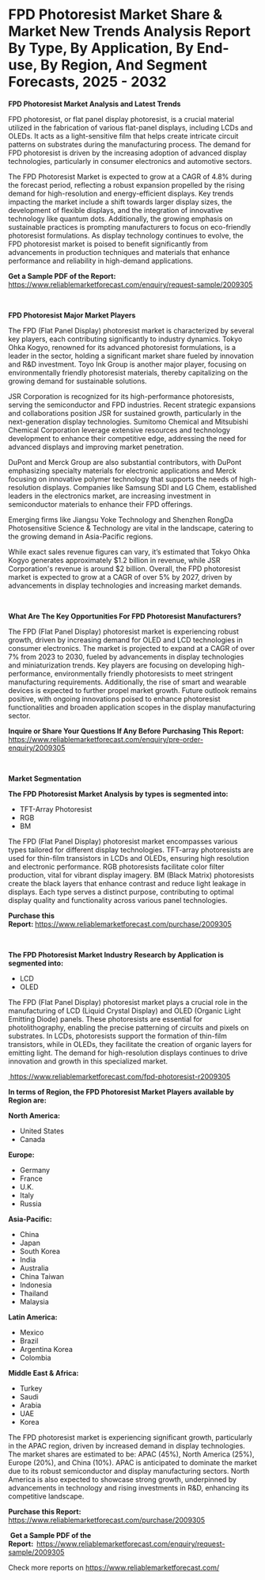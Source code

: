<p><h1>FPD Photoresist Market Share & Market New Trends Analysis Report By Type, By Application, By End-use, By Region, And Segment Forecasts, 2025 - 2032</h1></p><p><strong>FPD Photoresist Market Analysis and Latest Trends</strong></p>
<p><p>FPD photoresist, or flat panel display photoresist, is a crucial material utilized in the fabrication of various flat-panel displays, including LCDs and OLEDs. It acts as a light-sensitive film that helps create intricate circuit patterns on substrates during the manufacturing process. The demand for FPD photoresist is driven by the increasing adoption of advanced display technologies, particularly in consumer electronics and automotive sectors.</p><p>The FPD Photoresist Market is expected to grow at a CAGR of 4.8% during the forecast period, reflecting a robust expansion propelled by the rising demand for high-resolution and energy-efficient displays. Key trends impacting the market include a shift towards larger display sizes, the development of flexible displays, and the integration of innovative technology like quantum dots. Additionally, the growing emphasis on sustainable practices is prompting manufacturers to focus on eco-friendly photoresist formulations. As display technology continues to evolve, the FPD photoresist market is poised to benefit significantly from advancements in production techniques and materials that enhance performance and reliability in high-demand applications.</p></p>
<p><strong>Get a Sample PDF of the Report:&nbsp;</strong> <a href="https://www.reliablemarketforecast.com/enquiry/request-sample/2009305?utm_campaign=2299&utm_medium=2&utm_source=Github&utm_content=ia&utm_term=04042025&utm_id=fpd-photoresist">https://www.reliablemarketforecast.com/enquiry/request-sample/2009305</a></p>
<p>&nbsp;</p>
<p><strong>FPD Photoresist Major Market Players</strong></p>
<p><p>The FPD (Flat Panel Display) photoresist market is characterized by several key players, each contributing significantly to industry dynamics. Tokyo Ohka Kogyo, renowned for its advanced photoresist formulations, is a leader in the sector, holding a significant market share fueled by innovation and R&D investment. Toyo Ink Group is another major player, focusing on environmentally friendly photoresist materials, thereby capitalizing on the growing demand for sustainable solutions.</p><p>JSR Corporation is recognized for its high-performance photoresists, serving the semiconductor and FPD industries. Recent strategic expansions and collaborations position JSR for sustained growth, particularly in the next-generation display technologies. Sumitomo Chemical and Mitsubishi Chemical Corporation leverage extensive resources and technology development to enhance their competitive edge, addressing the need for advanced displays and improving market penetration.</p><p>DuPont and Merck Group are also substantial contributors, with DuPont emphasizing specialty materials for electronic applications and Merck focusing on innovative polymer technology that supports the needs of high-resolution displays. Companies like Samsung SDI and LG Chem, established leaders in the electronics market, are increasing investment in semiconductor materials to enhance their FPD offerings.</p><p>Emerging firms like Jiangsu Yoke Technology and Shenzhen RongDa Photosensitive Science & Technology are vital in the landscape, catering to the growing demand in Asia-Pacific regions. </p><p>While exact sales revenue figures can vary, it’s estimated that Tokyo Ohka Kogyo generates approximately $1.2 billion in revenue, while JSR Corporation's revenue is around $2 billion. Overall, the FPD photoresist market is expected to grow at a CAGR of over 5% by 2027, driven by advancements in display technologies and increasing market demands.</p></p>
<p>&nbsp;</p>
<p><strong>What Are The Key Opportunities For FPD Photoresist Manufacturers?</strong></p>
<p><p>The FPD (Flat Panel Display) photoresist market is experiencing robust growth, driven by increasing demand for OLED and LCD technologies in consumer electronics. The market is projected to expand at a CAGR of over 7% from 2023 to 2030, fueled by advancements in display technologies and miniaturization trends. Key players are focusing on developing high-performance, environmentally friendly photoresists to meet stringent manufacturing requirements. Additionally, the rise of smart and wearable devices is expected to further propel market growth. Future outlook remains positive, with ongoing innovations poised to enhance photoresist functionalities and broaden application scopes in the display manufacturing sector.</p></p>
<p><strong>Inquire or Share Your Questions If Any Before Purchasing This Report:</strong> <a href="https://www.reliablemarketforecast.com/enquiry/pre-order-enquiry/2009305?utm_campaign=2299&utm_medium=2&utm_source=Github&utm_content=ia&utm_term=04042025&utm_id=fpd-photoresist">https://www.reliablemarketforecast.com/enquiry/pre-order-enquiry/2009305</a></p>
<p>&nbsp;</p>
<p><strong>Market Segmentation</strong></p>
<p><strong>The FPD Photoresist Market Analysis by types is segmented into:</strong></p>
<p><ul><li>TFT-Array Photoresist</li><li>RGB</li><li>BM</li></ul></p>
<p><p>The FPD (Flat Panel Display) photoresist market encompasses various types tailored for different display technologies. TFT-array photoresists are used for thin-film transistors in LCDs and OLEDs, ensuring high resolution and electronic performance. RGB photoresists facilitate color filter production, vital for vibrant display imagery. BM (Black Matrix) photoresists create the black layers that enhance contrast and reduce light leakage in displays. Each type serves a distinct purpose, contributing to optimal display quality and functionality across various panel technologies.</p></p>
<p><strong>Purchase this Report:&nbsp;</strong><a href="https://www.reliablemarketforecast.com/purchase/2009305?utm_campaign=2299&utm_medium=2&utm_source=Github&utm_content=ia&utm_term=04042025&utm_id=fpd-photoresist">https://www.reliablemarketforecast.com/purchase/2009305</a></p>
<p>&nbsp;</p>
<p><strong>The FPD Photoresist Market Industry Research by Application is segmented into:</strong></p>
<p><ul><li>LCD</li><li>OLED</li></ul></p>
<p><p>The FPD (Flat Panel Display) photoresist market plays a crucial role in the manufacturing of LCD (Liquid Crystal Display) and OLED (Organic Light Emitting Diode) panels. These photoresists are essential for photolithography, enabling the precise patterning of circuits and pixels on substrates. In LCDs, photoresists support the formation of thin-film transistors, while in OLEDs, they facilitate the creation of organic layers for emitting light. The demand for high-resolution displays continues to drive innovation and growth in this specialized market.</p></p>
<p><a href="https://www.reliablemarketforecast.com/fpd-photoresist-r2009305?utm_campaign=2299&utm_medium=2&utm_source=Github&utm_content=ia&utm_term=04042025&utm_id=fpd-photoresist">&nbsp;https://www.reliablemarketforecast.com/fpd-photoresist-r2009305</a></p>
<p><strong>In terms of Region, the FPD Photoresist Market Players available by Region are:</strong></p>
<p>
    <p> <strong> North America: </strong>
        <ul>
            <li>United States</li>
            <li>Canada</li>
        </ul>
        </p> 
    <p> <strong> Europe: </strong>
        <ul>
            <li>Germany</li>
            <li>France</li>
            <li>U.K.</li>
            <li>Italy</li>
            <li>Russia</li>
        </ul>
        </p> 
    <p> <strong> Asia-Pacific: </strong>
        <ul>
            <li>China</li>
            <li>Japan</li>
            <li>South Korea</li>
            <li>India</li>
            <li>Australia</li>
            <li>China Taiwan</li>
            <li>Indonesia</li>
            <li>Thailand</li>
            <li>Malaysia</li>
        </ul>
        </p> 
    <p> <strong> Latin America: </strong>
        <ul>
            <li>Mexico</li>
            <li>Brazil</li>
            <li>Argentina Korea</li>
            <li>Colombia</li>
        </ul>
        </p> 
    <p> <strong> Middle East & Africa: </strong>
        <ul>
            <li>Turkey</li>
            <li>Saudi</li>
            <li>Arabia</li>
            <li>UAE</li>
            <li>Korea</li>
        </ul>
    </p>
    </p>
<p><p>The FPD photoresist market is experiencing significant growth, particularly in the APAC region, driven by increased demand in display technologies. The market shares are estimated to be: APAC (45%), North America (25%), Europe (20%), and China (10%). APAC is anticipated to dominate the market due to its robust semiconductor and display manufacturing sectors. North America is also expected to showcase strong growth, underpinned by advancements in technology and rising investments in R&D, enhancing its competitive landscape.</p></p>
<p><strong>Purchase this Report: </strong><a href="https://www.reliablemarketforecast.com/purchase/2009305?utm_campaign=2299&utm_medium=2&utm_source=Github&utm_content=ia&utm_term=04042025&utm_id=fpd-photoresist">https://www.reliablemarketforecast.com/purchase/2009305</a></p>
<p>&nbsp;<strong>Get a Sample PDF of the Report:&nbsp;&nbsp;</strong><a href="https://www.reliablemarketforecast.com/enquiry/request-sample/2009305?utm_campaign=2299&utm_medium=2&utm_source=Github&utm_content=ia&utm_term=04042025&utm_id=fpd-photoresist">https://www.reliablemarketforecast.com/enquiry/request-sample/2009305</a></p>
<p><strong></strong></p>
<p>Check more reports on <a href="https://www.reliablemarketforecast.com/?utm_campaign=2299&utm_medium=2&utm_source=Github&utm_content=ia&utm_term=04042025&utm_id=fpd-photoresist">https://www.reliablemarketforecast.com/</a></p>